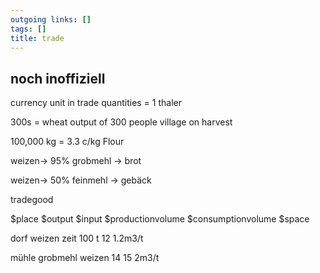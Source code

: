 ```yaml
---
outgoing links: []
tags: []
title: trade
---
```

## noch inoffiziell



currency unit in trade quantities = 1 thaler 

300s = wheat output of 300 people village on harvest

100,000 kg = 3.3 c/kg Flour





weizen-> 95% grobmehl -> brot

weizen-> 50% feinmehl -> gebäck



tradegood

$place $output $input $productionvolume $consumptionvolume $space   

dorf weizen  zeit          100 t                12            1.2m3/t  

mühle grobmehl weizen         14            15               2m3/t

